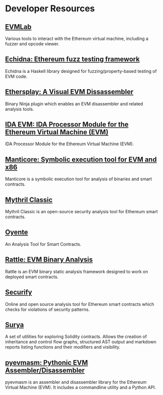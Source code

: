 Developer Resources
=========================   

## [EVMLab](https://github.com/ethereum/evmlab)

Various tools to interact with the Ethereum virtual machine, including a fuzzer and opcode viewer.

## [Echidna: Ethereum fuzz testing framework](https://github.com/trailofbits/echidna)   

Echidna is a Haskell library designed for fuzzing/property-based testing of EVM code.   

## [Ethersplay: A Visual EVM Dissassembler](https://github.com/trailofbits/ethersplay)   

Binary Ninja plugin which enables an EVM disassembler and related analysis tools.  

## [IDA EVM: IDA Processor Module for the Ethereum Virtual Machine (EVM)](https://github.com/trailofbits/ida-evm)   

IDA Processor Module for the Ethereum Virtual Machine (EVM).   

## [Manticore: Symbolic execution tool for EVM and x86](https://github.com/trailofbits/manticore)   

Manticore is a symbolic execution tool for analysis of binaries and smart contracts.

## [Mythril Classic](https://github.com/ConsenSys/mythril)   

Mythril Classic is an open-source security analysis tool for Ethereum smart contracts.   

## [Oyente](https://github.com/melonproject/oyente)   

An Analysis Tool for Smart Contracts.

## [Rattle: EVM Binary Analysis](https://github.com/trailofbits/rattle)

Rattle is an EVM binary static analysis framework designed to work on deployed smart contracts.   

## [Securify](https://securify.chainsecurity.com/)

Online and open source analysis tool for Ethereum smart contracts which checks for violations of security patterns.

## [Surya](https://github.com/ConsenSys/surya)

A set of utilities for exploring Solidity contracts. Allows the creation of inheritance and control flow graphs, structured AST output and markdown reports listing functions and their modifiers and visibility. 

## [pyevmasm: Pythonic EVM Assembler/Disassembler](https://github.com/trailofbits/pyevmasm)   

pyevmasm is an assembler and disassembler library for the Ethereum Virtual Machine (EVM). It includes a commandline utility and a Python API.   

